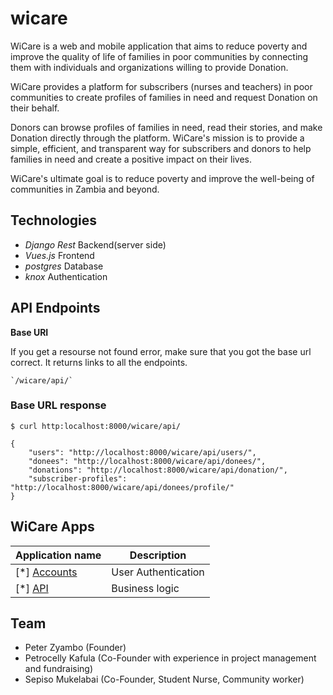 # wicare
WiCare is a web and mobile application that aims to reduce poverty and improve the quality of life of families in poor communities by connecting them with individuals and organizations willing to provide Donation.

WiCare provides a platform for subscribers (nurses and teachers) in poor communities to create profiles of families in need and request Donation on their behalf.

Donors can browse profiles of families in need, read their stories, and make Donation directly through the platform. WiCare's mission is to provide a simple, efficient, and transparent way for subscribers and donors to help families in need and create a positive impact on their lives.

WiCare's ultimate goal is to reduce poverty and improve the well-being of communities in Zambia and beyond.

## Technologies

* *Django Rest* Backend(server side)
* *Vues.js* Frontend
* *postgres* Database
* *knox* Authentication


## API Endpoints

**Base URI**

If you get a resourse not found error, make sure that you got the base url correct.
It returns links to all the endpoints.

    `/wicare/api/`

### Base URL response

    $ curl http:localhost:8000/wicare/api/

    {
        "users": "http://localhost:8000/wicare/api/users/",
        "donees": "http://localhost:8000/wicare/api/donees/",
        "donations": "http://localhost:8000/wicare/api/donation/",
        "subscriber-profiles": "http://localhost:8000/wicare/api/donees/profile/"
    }

## WiCare Apps

|Application name | Description |
|------------------|------------|
| [*] [Accounts](./accounts/)| User Authentication|
| [*] [API](./api/)| Business logic |

## Team

- Peter Zyambo (Founder)
- Petrocelly Kafula (Co-Founder with experience in project management and fundraising)
- Sepiso Mukelabai (Co-Founder, Student Nurse, Community worker)